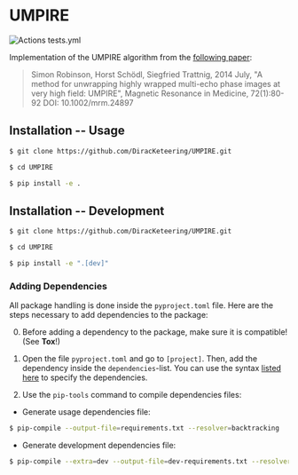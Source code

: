 # UMPIRE

![Actions tests.yml](https://github.com/DiracKeteering/UMPIRE/actions/workflows/tests.yml/badge.svg)

Implementation of the UMPIRE algorithm from the [following paper](https://onlinelibrary.wiley.com/doi/10.1002/mrm.24897):

> Simon Robinson, Horst Schödl, Siegfried Trattnig, 2014 July,
> "A method for unwrapping highly wrapped multi-echo phase images at
> very high field: UMPIRE", Magnetic Resonance in Medicine, 72(1):80-92
> DOI: 10.1002/mrm.24897

## Installation -- Usage

```bash
$ git clone https://github.com/DiracKeteering/UMPIRE.git

$ cd UMPIRE

$ pip install -e .
```

## Installation -- Development
```bash
$ git clone https://github.com/DiracKeteering/UMPIRE.git

$ cd UMPIRE

$ pip install -e ".[dev]"
```

### Adding Dependencies

All package handling is done inside the `pyproject.toml` file. Here are the steps necessary to add dependencies to the package:

0. Before adding a dependency to the package, make sure it is compatible! (See **Tox**!)

1. Open the file `pyproject.toml` and go to `[project]`. Then, add the dependency inside the `dependencies`-list. You can use the syntax [listed here](https://python-poetry.org/docs/dependency-specification/) to specify the dependencies.

2. Use the `pip-tools` command to compile dependencies files:

- Generate usage dependencies file:  

```bash
$ pip-compile --output-file=requirements.txt --resolver=backtracking
```

- Generate development dependencies file:

```bash
$ pip-compile --extra=dev --output-file=dev-requirements.txt --resolver=backtracking pyproject.toml
```